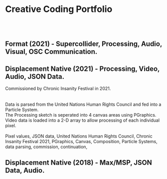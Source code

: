 # Creative Coding Portfolio
<br></br>
## Format (2021) - Supercollider, Processing, Audio, Visual, OSC Communication. 

## Displacement Native (2021) - Processing, Video, Audio, JSON Data.
Commissioned by Chronic Insanity Festival in 2021.<br>
<br></br>
Data is parsed from the United Nations Human Rights Council and fed into a Particle System. <br>
The Processing sketch is seperated into 4 canvas areas using PGraphics.<br>
Video data is loaded into a 2-D array to allow processing of each individual pixel. <br>
<br>
Pixel values, JSON data, United Nations Human Rights Council, Chronic Insanity Festival 2021, PGraphics, Canvas, Composition, Particle Systems, data parsing, commission, continuation, 
<br>

## Displacement Native (2018) - Max/MSP, JSON Data, Audio.


